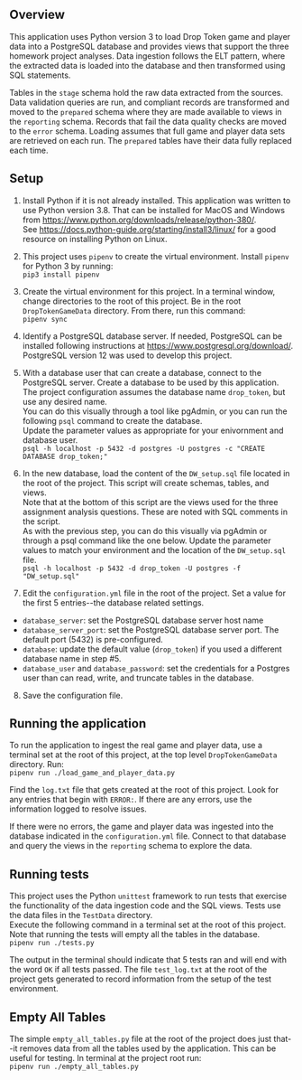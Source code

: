 ## Overview
This application uses Python version 3 to load Drop Token game and player data
into a PostgreSQL database and provides views that support the three homework project analyses. 
Data ingestion follows the ELT pattern, where the extracted data is loaded into the database 
and then transformed using SQL statements.

Tables in the `stage` schema hold the raw data extracted from the sources. Data validation
queries are run, and compliant records are transformed and moved to the `prepared` schema
where they are made available to views in the `reporting` schema. Records that fail the 
data quality checks are moved to the `error` schema. Loading assumes that full game 
and player data sets are retrieved on each run. The `prepared` tables have their data 
fully replaced each time.

## Setup
1. Install Python if it is not already installed. This application was written to use Python version 3.8. That
can be installed for MacOS and Windows from https://www.python.org/downloads/release/python-380/.  
See https://docs.python-guide.org/starting/install3/linux/ for a good resource on installing Python on Linux.

2. This project uses `pipenv` to create the virtual environment. Install `pipenv` for Python 3 by running:  
`pip3 install pipenv`

3. Create the virtual environment for this project. In a terminal window, change directories to the root of this
project. Be in the root `DropTokenGameData` directory. From there, run this command:  
`pipenv sync`

4. Identify a PostgreSQL database server. If needed, PostgreSQL can be installed following instructions at https://www.postgresql.org/download/. PostgreSQL version 12 was used to develop this project.

5. With a database user that can create a database, connect to the PostgreSQL server. Create a database to be used by this application. The project configuration assumes the database name `drop_token`, but use any desired name.  
You can do this visually through a tool like pgAdmin, or you can run the following `psql` command to create the database.    
Update the parameter values as appropriate for your enivornment and database user.  
`psql -h localhost -p 5432 -d postgres -U postgres -c "CREATE DATABASE drop_token;"`


6. In the new database, load the content of the `DW_setup.sql` file located in the root of the project. This script
will create schemas, tables, and views.  
Note that at the bottom of this script are the views used for the three assignment analysis questions. These are noted with SQL comments in the script.   
As with the previous step, you can do this visually via pgAdmin or through a psql command like the one below. Update the
parameter values to match your environment and the location of the `DW_setup.sql` file.  
`psql -h localhost -p 5432 -d drop_token -U postgres -f "DW_setup.sql"`

7. Edit the `configuration.yml` file in the root of the project. Set a value for the first 5 entries--the database related settings. 
- `database_server`: set the PostgreSQL database server host name
- `database_server_port`: set the PostgreSQL database server port. The default port (5432) is pre-configured.
- `database`: update the default value (`drop_token`) if you used a different database name in step #5.
- `database_user` and `database_password`: set the credentials for a Postgres user than can read, write, and truncate tables in the database.
  
8. Save the configuration file.

## Running the application
To run the application to ingest the real game and player data, use a terminal set at the root of this project, at the top level `DropTokenGameData` directory. Run:  
`pipenv run ./load_game_and_player_data.py`


Find the `log.txt` file that gets created at the root of this project. Look for any entries that begin with `ERROR:`. If there are any errors, use the information logged to resolve issues.

If there were no errors, the game and player data was ingested into the database indicated in the `configuration.yml` file. Connect to that database and query the views in the `reporting` schema to explore the data.

## Running tests
This project uses the Python `unittest` framework to run tests that exercise the functionality of the
data ingestion code and the SQL views. Tests use the data files in the `TestData` directory.  
Execute the following command in a terminal set at the root of this project.
Note that running the tests will empty all the tables in the database.  
`pipenv run ./tests.py`

The output in the terminal should indicate that 5 tests ran and will end with the word `OK` if all tests passed. The file `test_log.txt` at the root of the project gets generated to record information from the setup of the test environment.

## Empty All Tables
The simple `empty_all_tables.py` file at the root of the project does just that--it removes data from all the tables
used by the application. This can be useful for testing. In terminal at the project root run:  
`pipenv run ./empty_all_tables.py`



